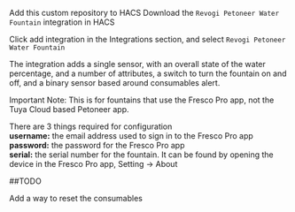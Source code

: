 Add this custom repository to HACS
Download the `Revogi Petoneer Water Fountain` integration in HACS

Click add integration in the Integrations section, and select `Revogi Petoneer Water Fountain`

The integration adds a single sensor, with an overall state of the water percentage, and a number of attributes, a switch to turn the fountain on and off, and a binary sensor based around consumables alert.

Important Note: This is for fountains that use the Fresco Pro app, not the Tuya Cloud based Petoneer app.

There are 3 things required for configuration<br>
<b>username:</b> the email address used to sign in to the Fresco Pro app<br>
<b>password:</b> the password for the Fresco Pro app<br>
<b>serial:</b> the serial number for the fountain. It can be found by opening the device in the Fresco Pro app, Setting -> About

##TODO

Add a way to reset the consumables
